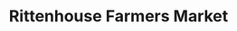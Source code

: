 ---
title: "Rittenhouse Farmers Market"
url: /philadelphia/rittenhouse-farmers-market/
shop: farm
---